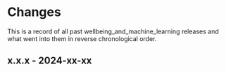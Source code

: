 # Changes

This is a record of all past wellbeing_and_machine_learning releases and what went into
them in reverse chronological order.


## x.x.x - 2024-xx-xx
